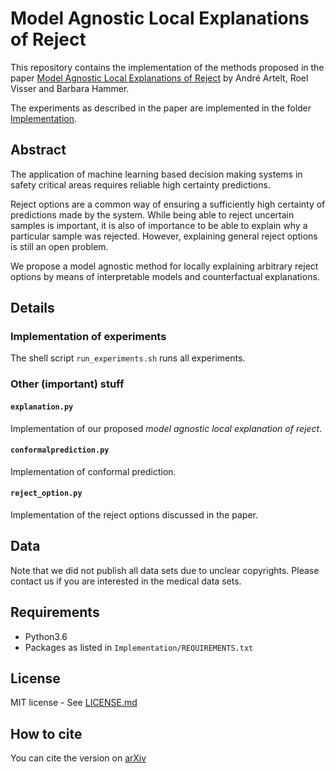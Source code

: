 # Model Agnostic Local Explanations of Reject

This repository contains the implementation of the methods proposed in the paper [Model Agnostic Local Explanations of Reject](paper.pdf) by André Artelt, Roel Visser and Barbara Hammer.

The experiments as described in the paper are implemented in the folder [Implementation](Implementation/).

## Abstract

The application of machine learning based decision making systems in safety critical areas requires reliable high certainty predictions.

Reject options are a common way of ensuring a sufficiently high certainty of predictions made by the system. While being able to reject uncertain samples is important, it is also of importance to be able to explain why a particular sample was rejected. However, explaining general reject options is still an open problem.

We propose a model agnostic method for locally explaining arbitrary reject options by means of interpretable models and counterfactual explanations.

## Details
### Implementation of experiments
The shell script `run_experiments.sh` runs all experiments.

### Other (important) stuff
#### `explanation.py`
Implementation of our proposed *model agnostic local explanation of reject*.

#### `conformalprediction.py`
Implementation of conformal prediction.

#### `reject_option.py`
Implementation of the reject options discussed in the paper.

## Data

Note that we did not publish all data sets due to unclear copyrights. Please contact us if you are interested in the medical data sets.

## Requirements

- Python3.6
- Packages as listed in `Implementation/REQUIREMENTS.txt`

## License

MIT license - See [LICENSE.md](LICENSE.md)

## How to cite

You can cite the version on [arXiv](TODO)
